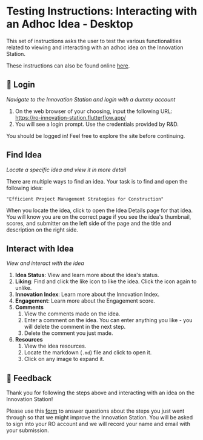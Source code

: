 # Testing Instructions: Interacting with an Adhoc Idea - Desktop
This set of instructions asks the user to test the various functionalities related to viewing and interacting with an adhoc idea on the Innovation Station.

These instructions can also be found online [here](https://github.com/rogers-obrien-rad/innovation-station-testing/blob/main/kits/adhoc-idea-desktop/01_instructions.md).

## 🔑 Login
_Navigate to the Innovation Station and login with a dummy account_
1. On the web browser of your choosing, input the following URL: https://ro-innovation-station.flutterflow.app/
2. You will see a login prompt. Use the credentials provided by R&D. 

You should be logged in! Feel free to explore the site before continuing.

## Find Idea
_Locate a specific idea and view it in more detail_

There are multiple ways to find an idea. Your task is to find and open the following idea:

```
"Efficient Project Management Strategies for Construction"
```

When you locate the idea, click to open the Idea Details page for that idea. You will know you are on the correct page if you see the idea's thumbnail, scores, and submitter on the left side of the page and the title and description on the right side. 

## Interact with Idea
_View and interact with the idea_
1. **Idea Status**: View and learn more about the idea's status.
2. **Liking**: Find and click the like icon to like the idea. Click the icon again to unlike. 
3. **Innovation Index**: Learn more about the Innovation Index.
4. **Engagement**: Learn more about the Engagement score.
5. **Comments**
    1. View the comments made on the idea.
    2. Enter a comment on the idea. You can enter anything you like - you will delete the comment in the next step.
    3. Delete the comment you just made.
6. **Resources**
    1. View the idea resources.
    2. Locate the markdown (`.md`) file and click to open it.
    3. Click on any image to expand it.

## 📝 Feedback
Thank you for following the steps above and interacting with an idea on the Innovation Station! 

Please use this [form](https://forms.office.com/r/srBY6z8SPV) to answer questions about the steps you just went through so that we might improve the Innovation Station. You will be asked to sign into your RO account and we will record your name and email with your submission. 
